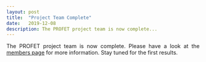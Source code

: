 ```yaml
---
layout: post
title:  "Project Team Complete"
date:   2019-12-08
description: The PROFET project team is now complete...
---
```


<p class="blockquote" align="justify">The PROFET project team is now complete. Please have a look at the <a href="https://profet.at/members/">members page</a> for more information. Stay tuned for the first results.</p>


